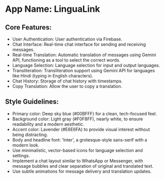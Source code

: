 # **App Name**: LinguaLink

## Core Features:

- User Authentication: User authentication via Firebase.
- Chat Interface: Real-time chat interface for sending and receiving messages.
- Real-time Translation: Automatic translation of messages using Gemini API, functioning as a tool to select the correct words.
- Language Selection: Language selection for input and output languages.
- Transliteration: Transliteration support using Gemini API for languages like Hindi (typing in English characters).
- Chat History: Storage of chat history with timestamps.
- Copy Translation: Allow the user to copy a translation.

## Style Guidelines:

- Primary color: Deep sky blue (#00BFFF) for a clean, tech-focused feel.
- Background color: Light gray (#F0F8FF), nearly white, to ensure readability and a modern aesthetic.
- Accent color: Lavender (#E6E6FA) to provide visual interest without being distracting.
- Body and headline font: 'Inter', a grotesque-style sans-serif with a modern look.
- Use minimalistic, vector-based icons for language selection and settings.
- Implement a chat layout similar to WhatsApp or Messenger, with message bubbles and clear separation of original and translated text.
- Use subtle animations for message delivery and translation updates.
